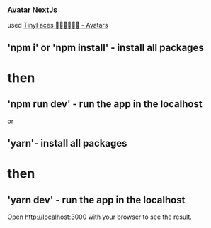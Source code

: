 ### Avatar NextJs  
used [TinyFaces 👦🏼👨🏾👩🏻 - Avatars](https://tinyfac.es/)


## 'npm i' or 'npm install' - install all packages
# then
## 'npm run dev' - run the app in the localhost  
or  
## 'yarn'- install all packages  
# then  
## 'yarn dev' - run the app in the localhost  

Open [http://localhost:3000](http://localhost:3000) with your browser to see the result.
